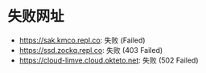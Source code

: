 # 失败网址
- https://sak.kmco.repl.co: 失败 (Failed)
- https://ssd.zockq.repl.co: 失败 (403
Failed)
- https://cloud-limve.cloud.okteto.net: 失败 (502
Failed)
